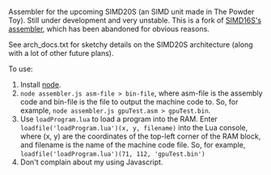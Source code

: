 Assembler for the upcoming SIMD20S (an SIMD unit made in The Powder Toy). Still under development and very unstable. This is a fork of [SIMD16S's assembler](https://github.com/krawthekrow/simd16s-assembler), which has been abandoned for obvious reasons.

See arch_docs.txt for sketchy details on the SIMD20S architecture (along with a lot of other future plans).

To use:

1. Install [node](https://nodejs.org/en/).
2. `node assembler.js asm-file > bin-file`, where asm-file is the assembly code and bin-file is the file to output the machine code to. So, for example, `node assembler.js gpuTest.asm > gpuTest.bin`.
3. Use `loadProgram.lua` to load a program into the RAM. Enter `loadfile('loadProgram.lua')(x, y, filename)` into the Lua console, where (x, y) are the coordinates of the top-left corner of the RAM block, and filename is the name of the machine code file. So, for example, `loadfile('loadProgram.lua')(71, 112, 'gpuTest.bin')`
4. Don't complain about my using Javascript.
